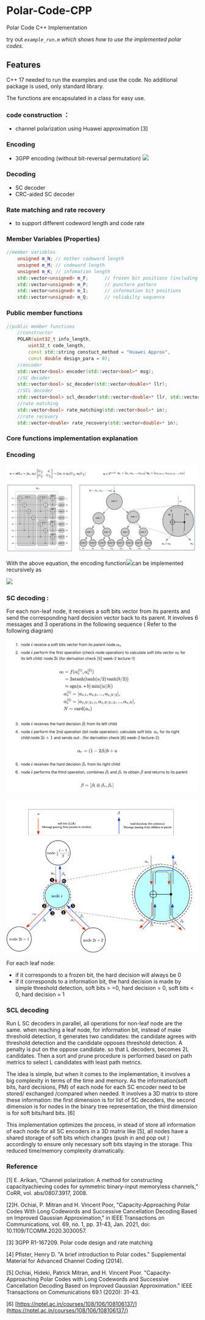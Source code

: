 # Polar-Code-CPP
Polar Code C++ Implementation

try out *`example_run.m`  which shows how to use the implemented polar codes.*

## Features

C++ 17 needed to run the examples and use the code.  No additional package is used, only standard library.

The functions are encapsulated in a class for easy use.

### code construction ：

- channel polarization using Huawei approximation [3]

### Encoding

- 3GPP encoding (without bit-reversal permutation)  <img src="https://render.githubusercontent.com/render/math?math=\mathbf x = \mathbf u \mathbf F_n">

### Decoding

- SC decoder
- CRC-aided SC decoder

### Rate matching and rate recovery

- to support different codeword length and code rate

### Member Variables (Properties)

```cpp
//member variables
	unsigned m_N; // mother codeword length
	unsigned m_M; // codeword length
	unsigned m_K; // infomation length
	std::vector<unsigned> m_F;		// frozen bit positions (including puncture postions)
	std::vector<unsigned> m_P;		// puncture pattern
	std::vector<unsigned> m_I;		// information bit positions
	std::vector<unsigned> m_Q;		// reliabilty sequence
```

### Public member functions

```cpp
//public member functions
	//constructor
	POLAR(uint32_t info_length,
		uint32_t code_length,
		const std::string constuct_method = "Huawei Approx",
		const double design_para = 0);
	//encoder
	std::vector<bool> encoder(std::vector<bool>* msg);
	//SC decoder
	std::vector<bool> sc_decoder(std::vector<double>* llr);
	//SCL decoder
	std::vector<bool> scl_decoder(std::vector<double>* llr, std::vector<bool> crc_g, unsigned nL);
	//rate matching
	std::vector<bool> rate_matching(std::vector<bool>* in);
	//rate recovery
	std::vector<double> rate_recovery(std::vector<double>* in);
```

### Core functions implementation explanation

### **Encoding**

![decoing](Aux/encoding.png)

With the above equation, the encoding function<img src="https://render.githubusercontent.com/render/math?math=f(\mathbf u)">can be implemented recursively as 

<img src="https://render.githubusercontent.com/render/math?math=f(\mathbf u ) = [f(\mathbf u_1 \oplus \mathbf u_2),f(\mathbf u_2) ]">


### SC decoding :

For each non-leaf node, it receives a soft bits vector from its parents and send the corresponding  hard decision vector  back to its parent. It involves 6 messages and 3 operations in the following sequence (  Refer to the following diagram)

![decoing](Aux/decoding.png)


![decoing](Aux/SC_decording.png)


For each leaf node:

- if it corresponds to a frozen bit, the hard decision will always be 0
- if it corresponds to a information bit, the hard decision is made by simple threshold detection, soft bits > =0, hard decision = 0,  soft bits < 0, hard decision = 1

### SCL decoding

Run L SC decoders in parallel,  all operations for non-leaf node are the same. when reaching a leaf node, for information bit, instead of make threshold detection, it generates two candidates: the candidate agrees with threshold detection and the candidate opposes threshold detection.  A penalty is put on the oppose candidate. so that L decoders, becomes 2L candidates. Then a sort and prune procedure is performed based on path metrics to select L candidates with least path metrics.

The idea is simple, but when it comes to the implementation, it involves a big complexity in terms of the time and memory. As the information(soft bits, hard decisions, PM) of each node for each SC encoder need  to be stored/ exchanged /compared when needed. It involves a 3D matrix to store these information:  the first dimension is for list of SC decoders, the second dimension is for nodes in the binary tree representation, the third dimension is for soft bits/hard bits. [6]

This implementation optimizes the process, in stead of store all information of each node for all SC encoders in a 3D matrix like [5], all nodes have a shared storage of soft bits which changes (push in and pop out ) accordingly to ensure only necessary soft bits staying in the storage. This reduced time/memory complexity  dramatically. 

### Reference

[1] E. Arikan, “Channel polarization: A method for constructing capacityachieving codes for symmetric binary-input memoryless channels,” CoRR, vol. abs/0807.3917, 2008.

[2]H. Ochiai, P. Mitran and H. Vincent Poor, "Capacity-Approaching Polar Codes With Long Codewords and Successive Cancellation Decoding Based on Improved Gaussian Approximation," in IEEE Transactions on Communications, vol. 69, no. 1, pp. 31-43, Jan. 2021, doi: 10.1109/TCOMM.2020.3030057.

[3] 3GPP R1-167209. Polar code design and rate matching

[4] Pfister, Henry D. "A brief introduction to Polar codes." Supplemental Material for Advanced Channel Coding (2014).

[5] Ochiai, Hideki, Patrick Mitran, and H. Vincent Poor. "Capacity-Approaching Polar Codes with Long Codewords and Successive Cancellation Decoding Based on Improved Gaussian Approximation." IEEE Transactions on Communications 69.1 (2020): 31-43.

[6] [https://nptel.ac.in/courses/108/106/108106137/](https://nptel.ac.in/courses/108/106/108106137/)
